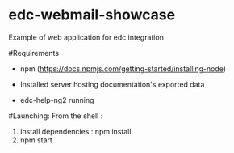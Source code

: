 # edc-webmail-showcase
Example of web application for edc integration

#Requirements
- npm (https://docs.npmjs.com/getting-started/installing-node)

- Installed server hosting documentation's exported data

- edc-help-ng2 running
        
#Launching: 
From the shell : 
1) install dependencies : npm install
2) npm start
